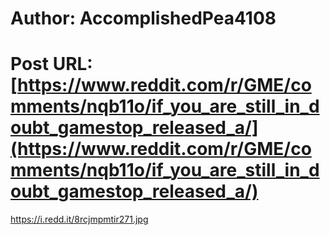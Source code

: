 # Author: AccomplishedPea4108
# Post URL: [https://www.reddit.com/r/GME/comments/nqb11o/if_you_are_still_in_doubt_gamestop_released_a/](https://www.reddit.com/r/GME/comments/nqb11o/if_you_are_still_in_doubt_gamestop_released_a/)


https://i.redd.it/8rcjmpmtir271.jpg